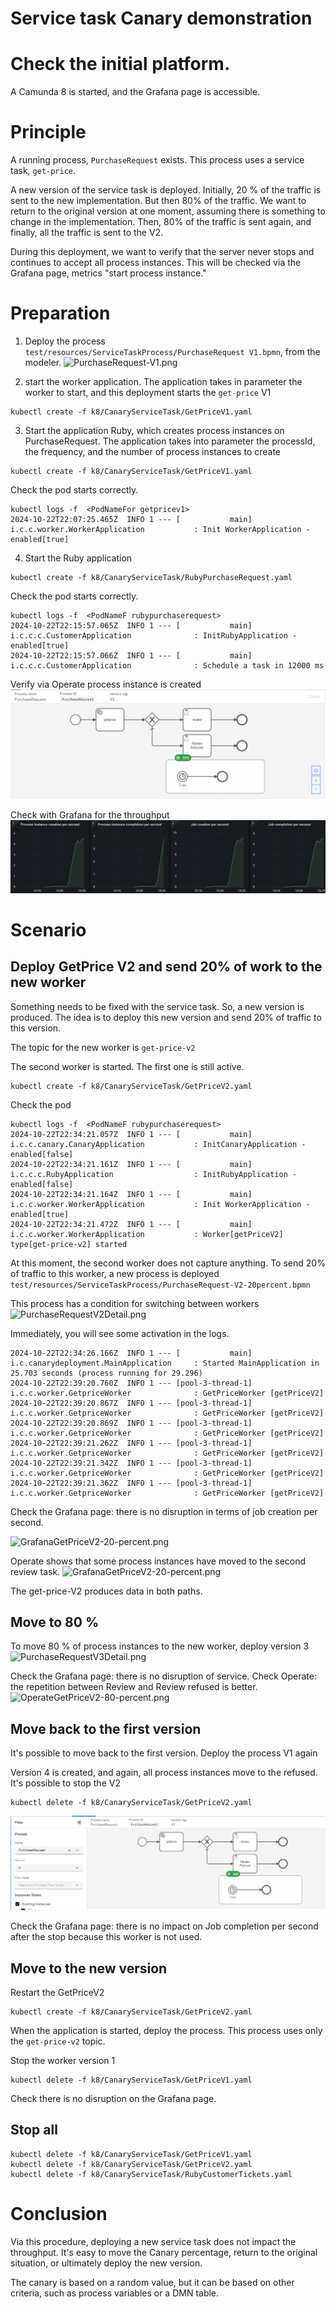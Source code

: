 # Service task Canary demonstration

# Check the initial platform.
A Camunda 8 is started, and the Grafana page is accessible.

# Principle
A running process, `PurchaseRequest` exists. This process uses a service task, `get-price`.

A new version of the service task is deployed. Initially, 20 % of the traffic is sent to the new implementation. But then 80% of the traffic.
We want to return to the original version at one moment, assuming there is something to change in the implementation.
Then, 80% of the traffic is sent again, and finally, all the traffic is sent to the V2.

During this deployment, we want to verify that the server never stops and continues to accept all process instances. This will be checked via the Grafana page, metrics "start process instance."

# Preparation
1. Deploy the process `test/resources/ServiceTaskProcess/PurchaseRequest V1.bpmn`, from the modeler.
   ![PurchaseRequest-V1.png](/doc/servicetask/PurchaseRequest-V1.png)


2. start the worker application.
   The application takes in parameter the worker to start, and this deployment starts the `get-price` V1
```shell
kubectl create -f k8/CanaryServiceTask/GetPriceV1.yaml
```
3. Start the application Ruby, which creates process instances on PurchaseRequest. The application takes into parameter the processId, the frequency, and the number of process instances to create
```shell
kubectl create -f k8/CanaryServiceTask/GetPriceV1.yaml
```
Check the pod starts correctly.

```shell
kubectl logs -f  <PodNameFor getpricev1>
2024-10-22T22:07:25.465Z  INFO 1 --- [           main] i.c.c.worker.WorkerApplication           : Init WorkerApplication - enabled[true]
```

4. Start the Ruby application

```shell
kubectl create -f k8/CanaryServiceTask/RubyPurchaseRequest.yaml
```

Check the pod starts correctly.

```shell
kubectl logs -f  <PodNameF rubypurchaserequest>
2024-10-22T22:15:57.065Z  INFO 1 --- [           main] i.c.c.c.CustomerApplication              : InitRubyApplication - enabled[true]
2024-10-22T22:15:57.066Z  INFO 1 --- [           main] i.c.c.c.CustomerApplication              : Schedule a task in 12000 ms
```

Verify via Operate process instance is created
![OperateGetPriceV1.png](/doc/CanaryServiceTask/OperateGetPriceV1.png)

Check with Grafana for the throughput
![GrafanaGetPriceV1.png](/doc/CanaryServiceTask/GrafanaGetPriceV1.png)


# Scenario

## Deploy GetPrice V2 and send 20% of work to the new worker

Something needs to be fixed with the service task. So, a new version is produced.
The idea is to deploy this new version and send 20% of traffic to this version.

The topic for the new worker is `get-price-v2`

The second worker is started. The first one is still active.

```shell
kubectl create -f k8/CanaryServiceTask/GetPriceV2.yaml 
```

Check the pod

```shell
kubectl logs -f  <PodNameF rubypurchaserequest>
2024-10-22T22:34:21.057Z  INFO 1 --- [           main] i.c.c.canary.CanaryApplication           : InitCanaryApplication - enabled[false]
2024-10-22T22:34:21.161Z  INFO 1 --- [           main] i.c.c.c.RubyApplication                  : InitRubyApplication - enabled[false]
2024-10-22T22:34:21.164Z  INFO 1 --- [           main] i.c.c.worker.WorkerApplication           : Init WorkerApplication - enabled[true]
2024-10-22T22:34:21.472Z  INFO 1 --- [           main] i.c.c.worker.WorkerApplication           : Worker[getPriceV2] type[get-price-v2] started
````

At this moment, the second worker does not capture anything.
To send 20% of traffic to this worker, a new process is deployed `test/resources/ServiceTaskProcess/PurchaseRequest-V2-20percent.bpmn`

This process has a condition for switching between workers
![PurchaseRequestV2Detail.png](/doc/CanaryServiceTask/PurchaseRequestV2Detail.png)

Immediately, you will see some activation in the logs.
````
2024-10-22T22:34:26.166Z  INFO 1 --- [           main] i.c.canarydeployment.MainApplication     : Started MainApplication in 25.703 seconds (process running for 29.296)
2024-10-22T22:39:20.760Z  INFO 1 --- [pool-3-thread-1] i.c.c.worker.GetpriceWorker              : GetPriceWorker [getPriceV2]
2024-10-22T22:39:20.867Z  INFO 1 --- [pool-3-thread-1] i.c.c.worker.GetpriceWorker              : GetPriceWorker [getPriceV2]
2024-10-22T22:39:20.869Z  INFO 1 --- [pool-3-thread-1] i.c.c.worker.GetpriceWorker              : GetPriceWorker [getPriceV2]
2024-10-22T22:39:21.262Z  INFO 1 --- [pool-3-thread-1] i.c.c.worker.GetpriceWorker              : GetPriceWorker [getPriceV2]
2024-10-22T22:39:21.342Z  INFO 1 --- [pool-3-thread-1] i.c.c.worker.GetpriceWorker              : GetPriceWorker [getPriceV2]
2024-10-22T22:39:21.362Z  INFO 1 --- [pool-3-thread-1] i.c.c.worker.GetpriceWorker              : GetPriceWorker [getPriceV2]
````

Check the Grafana page: there is no disruption in terms of job creation per second.

![GrafanaGetPriceV2-20-percent.png](doc/CanaryServiceTask/GrafanaGetPriceV2-20-percent.png)

Operate shows that some process instances have moved to the second review task.
![GrafanaGetPriceV2-20-percent.png](doc/CanaryServiceTask/GrafanaGetPriceV2-20-percent.png)

The get-price-V2 produces data in both paths.


## Move to 80 %
To move 80 % of process instances to the new worker, deploy version 3
![PurchaseRequestV3Detail.png](/doc/CanaryServiceTask/PurchaseRequestV3Detail.png)

Check the Grafana page: there is no disruption of service. Check Operate: the repetition between Review and Review refused is better.
![OperateGetPriceV2-80-percent.png](/doc/CanaryServiceTask/OperateGetPriceV2-80-percent.png)


## Move back to the first version
It's possible to move back to the first version. Deploy the process V1 again

Version 4 is created, and again, all process instances move to the refused.
It's possible to stop the V2

```shell
kubectl delete -f k8/CanaryServiceTask/GetPriceV2.yaml 
```
![OperateGetPriceV1-BackToFirstVersion.png](/doc/CanaryServiceTask/OperateGetPriceV1-BackToFirstVersion.png)

Check the Grafana page: there is no impact on Job completion per second after the stop because this worker is not used.

## Move to the new version

Restart the GetPriceV2
```shell
kubectl create -f k8/CanaryServiceTask/GetPriceV2.yaml 
```

When the application is started, deploy the process.
This process uses only the `get-price-v2` topic.

Stop the worker version 1
```shell
kubectl delete -f k8/CanaryServiceTask/GetPriceV1.yaml 
```
Check there is no disruption on the Grafana page.

## Stop all
```shell
kubectl delete -f k8/CanaryServiceTask/GetPriceV1.yaml 
kubectl delete -f k8/CanaryServiceTask/GetPriceV2.yaml
kubectl delete -f k8/CanaryServiceTask/RubyCustomerTickets.yaml
```

# Conclusion
Via this procedure, deploying a new service task does not impact the throughput. It's easy to move the Canary percentage, return to the original situation, or ultimately deploy the new version.

The canary is based on a random value, but it can be based on other criteria, such as process variables or a DMN table.

